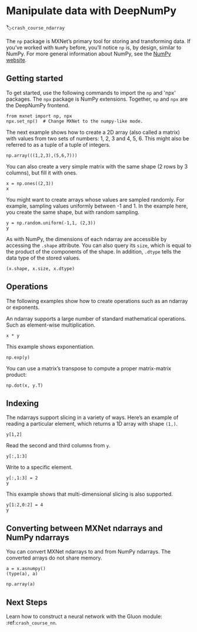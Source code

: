 # Manipulate data with DeepNumPy
:label:`crash_course_ndarray`

The `np` package is MXNet’s primary tool for storing and
transforming data. If you’ve worked with `NumPy` before, you’ll notice `np`  is,
by design, similar to NumPy. For more general information about NumPy, see the [NumPy website](https://numpy.org/).

## Getting started

To get started, use the following commands to import the `np` and 'npx' packages. The `npx` package is NumPy extensions. Together, `np` and `npx` are the DeepNumPy frontend.

```{.python .input  n=1}
from mxnet import np, npx
npx.set_np()  # Change MXNet to the numpy-like mode.
```

The next example shows how to create a 2D array (also called a matrix) with values from two sets of numbers: 1, 2, 3 and 4, 5, 6. This might also be referred to as a tuple of a tuple of integers.

```{.python .input  n=2}
np.array(((1,2,3),(5,6,7)))
```

You can also create a very simple matrix with the same shape (2 rows by 3 columns), but fill it with ones.

```{.python .input  n=3}
x = np.ones((2,3))
x
```

You might want to create arrays whose values are sampled randomly. For example, sampling values uniformly between -1 and 1. In the example here, you create the same shape, but with random sampling.

```{.python .input  n=15}
y = np.random.uniform(-1,1, (2,3))
y
```

As with NumPy, the dimensions of each ndarray are accessible by accessing the `.shape` attribute. You can also query its `size`, which is equal to the product of the components of the shape. In addition, `.dtype` tells the data type of the stored values.

```{.python .input  n=17}
(x.shape, x.size, x.dtype)
```

## Operations

The following examples show how to create operations such as an ndarray or exponents.

An ndarray supports a large number of standard mathematical operations. Such as element-wise multiplication.

```{.python .input  n=18}
x * y
```

This example shows exponentiation.

```{.python .input  n=23}
np.exp(y)
```

You can use a matrix’s transpose to compute a proper matrix-matrix product:

```{.python .input  n=24}
np.dot(x, y.T)
```

## Indexing

The ndarrays support slicing in a variety of ways. Here’s an example of reading a particular element, which returns a 1D array with shape `(1,)`.

```{.python .input  n=25}
y[1,2]
```

Read the second and third columns from `y`.

```{.python .input  n=26}
y[:,1:3]
```

Write to a specific element.

```{.python .input  n=27}
y[:,1:3] = 2
y
```

This example shows that multi-dimensional slicing is also supported.

```{.python .input  n=28}
y[1:2,0:2] = 4
y
```

## Converting between MXNet ndarrays and NumPy ndarrays

You can convert MXNet ndarrays to and from NumPy ndarrays. The converted arrays do not share memory.

```{.python .input  n=29}
a = x.asnumpy()
(type(a), a)
```

```{.python .input  n=30}
np.array(a)
```

## Next Steps

Learn how to construct a neural network with the Gluon module: :ref:`crash_course_nn`.
